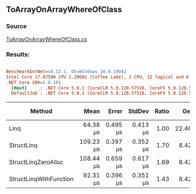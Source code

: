 ﻿## ToArrayOnArrayWhereOfClass

### Source
[ToArrayOnArrayWhereOfClass.cs](../../src/StructLinq.Benchmark/ToArrayOnArrayWhereOfClass.cs)

### Results:
``` ini

BenchmarkDotNet=v0.12.1, OS=Windows 10.0.19042
Intel Core i7-8750H CPU 2.20GHz (Coffee Lake), 1 CPU, 12 logical and 6 physical cores
.NET Core SDK=5.0.101
  [Host]     : .NET Core 5.0.1 (CoreCLR 5.0.120.57516, CoreFX 5.0.120.57516), X64 RyuJIT
  DefaultJob : .NET Core 5.0.1 (CoreCLR 5.0.120.57516, CoreFX 5.0.120.57516), X64 RyuJIT


```
|                 Method |      Mean |    Error |   StdDev | Ratio |   Gen 0 |  Gen 1 | Gen 2 | Allocated |
|----------------------- |----------:|---------:|---------:|------:|--------:|-------:|------:|----------:|
|                   Linq |  64.38 μs | 0.495 μs | 0.413 μs |  1.00 | 22.4609 | 5.6152 |     - | 103.73 KB |
|             StructLinq | 109.23 μs | 0.397 μs | 0.352 μs |  1.70 |  8.4229 | 0.9766 |     - |  39.15 KB |
|    StructLinqZeroAlloc | 108.44 μs | 0.659 μs | 0.617 μs |  1.69 |  8.4229 | 0.9766 |     - |  39.09 KB |
| StructLinqWithFunction |  92.31 μs | 0.396 μs | 0.351 μs |  1.43 |  8.4229 | 0.9766 |     - |  39.09 KB |
